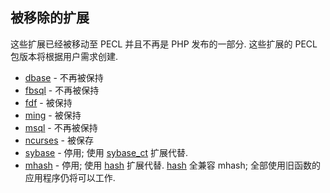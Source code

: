 被移除的扩展
------------

这些扩展已经被移动至 PECL 并且不再是 PHP 发布的一部分. 这些扩展的 PECL
包版本将根据用户需求创建.

-   <span class="simpara">
    <a href="/book/dbase.html" class="link">dbase</a> - 不再被保持
    </span>
-   <span class="simpara">
    <a href="/book/fbsql.html" class="link">fbsql</a> - 不再被保持
    </span>
-   <span class="simpara">
    <a href="/book/fdf.html" class="link">fdf</a> - 被保持 </span>
-   <span class="simpara">
    <a href="/book/ming.html" class="link">ming</a> - 被保持 </span>
-   <span class="simpara">
    <a href="/book/msql.html" class="link">msql</a> - 不再被保持 </span>
-   <span class="simpara">
    <a href="/book/ncurses.html" class="link">ncurses</a> - 被保存
    </span>
-   <span class="simpara">
    <a href="/book/sybase.html" class="link">sybase</a> - 停用; 使用
    <a href="/book/sybase.html" class="link">sybase_ct</a> 扩展代替.
    </span>
-   <span class="simpara">
    <a href="/book/mhash.html" class="link">mhash</a> - 停用; 使用
    <a href="/book/hash.html" class="link">hash</a> 扩展代替.
    <a href="/book/hash.html" class="link">hash</a> 全兼容 mhash;
    全部使用旧函数的应用程序仍将可以工作. </span>
